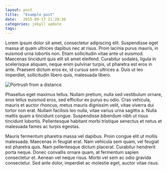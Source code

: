 ```yaml
---
layout: post
title:  "Example post"
date:   2015-09-17 21:20:36
categories: jekyll update
tags:
---
```

 Lorem ipsum dolor sit amet, consectetur adipiscing elit. Suspendisse eget massa at quam ultrices dapibus nec at risus. Proin lacinia purus mauris, in euismod urna lobortis non. Etiam sollicitudin vitae ante ut euismod. Maecenas tincidunt quis elit sit
  amet eleifend. Curabitur sodales, ligula in scelerisque aliquam, neque enim pulvinar turpis, ut pharetra est eros in ante. Praesent dictum eros ex, id cursus sem ultrices a. Duis ut leo imperdiet, sollicitudin libero quis, malesuada libero.

![Portrush from a distance](http://www.markjohnston.talktalk.net/anuladh/Pictures/royal.jpg)

Phasellus eget maximus tellus. Nullam pretium, nulla sed vestibulum ornare, eros tellus euismod eros, sed efficitur ex purus eu odio. Cras vehicula, mauris et auctor rhoncus, metus mauris dignissim velit, vitae viverra dui tortor non erat. Nullam facilisis
  leo nulla, vitae varius urna sagittis a. Nulla mattis quam a tincidunt congue. Suspendisse bibendum nibh ut risus tincidunt lobortis. Pellentesque habitant morbi tristique senectus et netus et malesuada fames ac turpis egestas.

Mauris fermentum pharetra massa vel dapibus. Proin congue elit ut mollis malesuada. Maecenas in feugiat erat. Nam vehicula sem quam, vel feugiat est pharetra quis. Nam pellentesque dictum placerat. Curabitur hendrerit porta neque. Donec convallis ornare
  quam, at fermentum sapien consectetur et. Aenean vel neque risus. Morbi vel sem ac odio gravida consectetur. Sed ante dolor, imperdiet ac molestie eget, auctor vitae risus.
